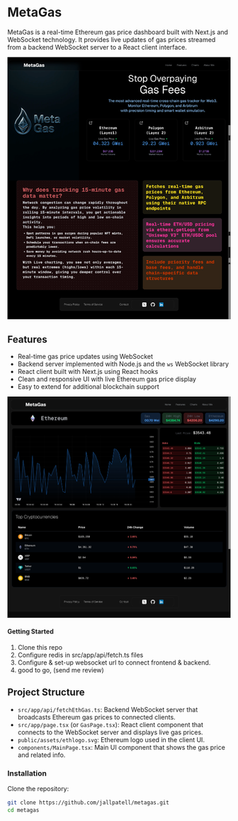 
# MetaGas

MetaGas is a real-time Ethereum gas price dashboard built with Next.js and WebSocket technology. It provides live updates of gas prices streamed from a backend WebSocket server to a React client interface.


![Landing Page](public/assets/SCR-20250819-oplt.png)

## Features

- Real-time gas price updates using WebSocket
- Backend server implemented with Node.js and the `ws` WebSocket library
- React client built with Next.js using React hooks
- Clean and responsive UI with live Ethereum gas price display
- Easy to extend for additional blockchain support


![App Screenshot](public/assets/SCR-20250819-opao.png)

#### Getting Started
1. Clone this repo
2. Configure redis in src/app/api/fetch<chainName>.ts files
3. Configure & set-up websocket url to connect frontend & backend.
4. good to go, (send me review)

## Project Structure

- `src/app/api/fetchEthGas.ts`: Backend WebSocket server that broadcasts Ethereum gas prices to connected clients.
- `src/app/page.tsx` (or `GasPage.tsx`): React client component that connects to the WebSocket server and displays live gas prices.
- `public/assets/ethlogo.svg`: Ethereum logo used in the client UI.
- `components/MainPage.tsx`: Main UI component that shows the gas price and related info.

### Installation
 Clone the repository:

   ```bash
   git clone https://github.com/jallpatell/metagas.git
   cd metagas
   ```


